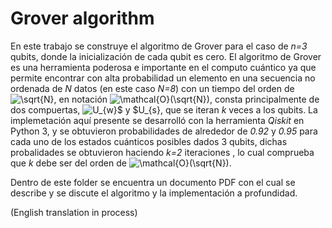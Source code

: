# Grover algorithm

En este trabajo se construye el algoritmo de Grover para el caso de <i>n=3</i> qubits, donde la inicialización de cada qubit es cero. El algoritmo de Grover es una herramienta poderosa e importante en el computo cuántico ya que permite encontrar con alta probabilidad un elemento en una secuencia no ordenada de <i>N</i> datos (en este caso <i>N=8</i>) con un tiempo del orden de <img src="https://latex.codecogs.com/svg.latex?\sqrt{N}" title="\sqrt{N}">, en notación <img src="https://latex.codecogs.com/svg.latex?\mathcal{O}(\sqrt{N})" title="\mathcal{O}(\sqrt{N})" />, consta principalmente de dos compuertas, <img src="https://latex.codecogs.com/svg.latex?U_{w}$&space;y&space;$U_{s}" title="U_{w}$ y $U_{s}" />, que se iteran <i>k</i> veces a los qubits. La implemetación aquí presente se desarrolló con la herramienta <i>Qiskit</i> en Python 3, y se obtuvieron probabilidades de alrededor de <i>0.92</i> y <i>0.95</i> para cada uno de los estados cuánticos posibles dados 3 qubits, dichas probalidades se obtuvieron haciendo <i>k=2</i> iteraciones , lo cual comprueba que <i>k</i> debe ser del orden de <img src="https://latex.codecogs.com/svg.latex?\mathcal{O}(\sqrt{N})" title="\mathcal{O}(\sqrt{N})" />.  


Dentro de este folder se encuentra un documento PDF con el cual se describe y se discute el algoritmo y la implementación a profundidad.  

(English translation in process)
